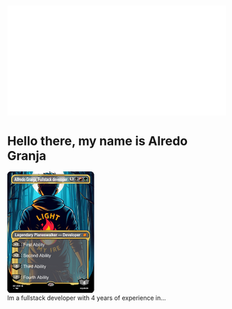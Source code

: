 <div >
		<img src="/assets/svg/header.svg" visibility="collapse" alt="Click to see the source"/>

</div>
<h1> Hello there, my name is Alredo Granja</h1>
<section class ="row">
<img width="200" src="assets/img/alfredo-granja-planeswalker.png" />
<div>Im a fullstack developer with 4 years of experience in...</div>
</section>
 
<!--
**AlfredoGJ/AlfredoGJ** is a ✨ _special_ ✨ repository because its `README.md` (this file) appears on your GitHub profile.

Here are some ideas to get you started:

- 🔭 I’m currently working on ...
- 🌱 I’m currently learning ...
- 👯 I’m looking to collaborate on ...
- 🤔 I’m looking for help with ...
- 💬 Ask me about ...
- 📫 How to reach me: ...
- 😄 Pronouns: ...
- ⚡ Fun fact: ...
  -->
